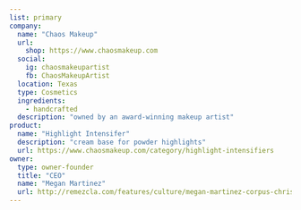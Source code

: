 ```yaml
---
list: primary
company:
  name: "Chaos Makeup"
  url:
    shop: https://www.chaosmakeup.com
  social:
    ig: chaosmakeupartist
    fb: ChaosMakeupArtist
  location: Texas
  type: Cosmetics
  ingredients:
    - handcrafted
  description: "owned by an award-winning makeup artist"
product:
  name: "Highlight Intensifer"
  description: "cream base for powder highlights"
  url: https://www.chaosmakeup.com/category/highlight-intensifiers
owner:
  type: owner-founder
  title: "CEO"
  name: "Megan Martinez"
  url: http://remezcla.com/features/culture/megan-martinez-corpus-christi-chaos-make-up/
---
```

